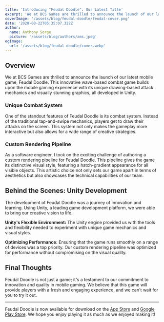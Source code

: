 ```yaml
---
title: 'Introducing "Feudal Doodle": Our Latest Title'
excerpt: 'We at BCS Games are thrilled to announce the launch of our latest mobile game, Feudal Doodle. This innovative wave-based combat game builds upon the mobile gaming experience with its unique drawing-based attack mechanics and visually stunning graphics, all developed in Unity.'
coverImage: '/assets/blog/feudal-doodle/feudal-cover.png'
date: '2020-08-22T05:35:07.322Z'
author:
  name: Anthony Sorge
  picture: '/assets/blog/authors/ams.jpeg'
ogImage:
  url: '/assets/blog/feudal-doodle/cover.webp'
---
```


## Overview
We at BCS Games are thrilled to announce the launch of our latest mobile game, Feudal Doodle.
This innovative wave-based combat game builds upon the mobile gaming experience with its unique drawing-based attack mechanics and visually stunning graphics, all developed in Unity.

### Unique Combat System
One of the standout features of Feudal Doodle is its combat system. Instead of the traditional tap-and-swipe mechanics, players get to draw their attacks on the screen. This system not only makes the gameplay more interactive but also allows for a wide range of creative strategies.

### Custom Rendering Pipeline
As a software engineer, I took on the exciting challenge of authoring a custom rendering pipeline for Feudal Doodle. This pipeline gives the game its distinctive visual style, featuring a hatch-gradient appearance for all visible objects. This artistic choice not only sets our game apart in terms of aesthetics but also showcases the technical capabilities of our team.

## Behind the Scenes: Unity Development
The development of Feudal Doodle was a journey of innovation and learning. Using Unity, a leading game development platform, we were able to bring our creative vision to life.

**Unity's Flexible Environment:**
The Unity engine provided us with the tools and flexibility needed to experiment with unique game mechanics and visual styles.

**Optimizing Performance:**
Ensuring that the game runs smoothly on a range of devices was a top priority. Our custom rendering pipeline was optimized for performance without compromising on the visual quality.

## Final Thoughts
Feudal Doodle is not just a game; it's a testament to our commitment to innovation and quality in mobile gaming. We believe that this game will provide players with a fresh and engaging experience, and we can't wait for you to try it out.

---
Feudal Doodle is now available for download on the [App Store](https://apps.apple.com/ca/app/feudal-doodle/id1494424767) and [Google Play Store](https://play.google.com/store/apps/details?id=com.bcs.fd&hl=en&gl=US). We hope you enjoy playing it as much as we enjoyed making it!